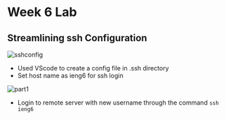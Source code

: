 # Week 6 Lab

## Streamlining ssh Configuration
![sshconfig](https://user-images.githubusercontent.com/78109412/167325841-0f2fecdd-f169-4b6d-addb-8ed50d946b4b.JPG)
* Used VScode to create a config file in .ssh directory
* Set host name as ieng6 for ssh login

![part1](https://user-images.githubusercontent.com/78109412/167325986-6e3fdeec-3ff9-4fa9-9b56-84706533bda8.jpg)
* Login to remote server with new username through the command `ssh ieng6`


